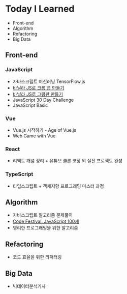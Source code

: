 # Today I Learned
- Front-end
- Algorithm
- Refactoring
- Big Data
## Front-end
### JavaScript
- 자바스크립트 머신러닝 TensorFlow.js
- [바닐라 JS로 크롬 앱 만들기](https://mirae611.github.io/TIL/nomadcoders/Courses/Create_a_Chrome_app_with_vanilla_JS/Final.html)
- [바닐라 JS로 그림판 만들기](https://mirae611.github.io/TIL/nomadcoders/Courses/Creating_Paint_with_Vanilla_JS/Creating_Paint.html)
- JavaScript 30 Day Challenge
- JavaScript Basic
### Vue
- Vue.js 시작하기 - Age of Vue.js
- Web Game with Vue
### React
- 리액트 개념 정리 + 유튜브 클론 코딩 외 실전 프로젝트 완성
### TypeScript
- 타입스크립트 + 객체지향 프로그래밍 마스터 과정
## Algorithm
- 자바스크립트 알고리즘 문제풀이
- [Code Festival: JavaScript 100제](https://www.notion.so/infuture/STUDY-4e55922f04fb49168e891160f2bc5614#d9ce234e875f47b7816a68e40d3acb1b)
- 영리한 프로그래밍을 위한 알고리즘
## Refactoring
- 코드 효율을 위한 리팩터링
## Big Data
- 빅데이터분석기사
